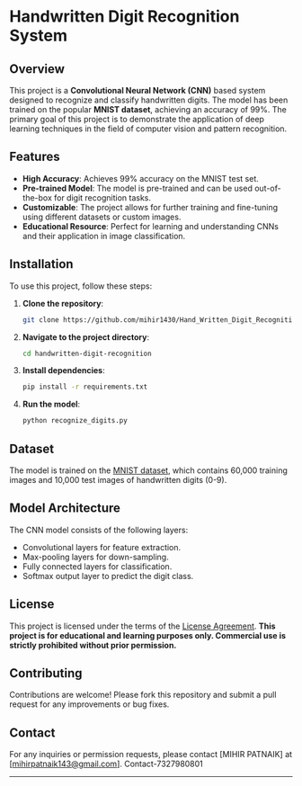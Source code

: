 # Handwritten Digit Recognition System

## Overview

This project is a **Convolutional Neural Network (CNN)** based system designed to recognize and classify handwritten digits. The model has been trained on the popular **MNIST dataset**, achieving an accuracy of 99%. The primary goal of this project is to demonstrate the application of deep learning techniques in the field of computer vision and pattern recognition.

## Features

- **High Accuracy**: Achieves 99% accuracy on the MNIST test set.
- **Pre-trained Model**: The model is pre-trained and can be used out-of-the-box for digit recognition tasks.
- **Customizable**: The project allows for further training and fine-tuning using different datasets or custom images.
- **Educational Resource**: Perfect for learning and understanding CNNs and their application in image classification.

## Installation

To use this project, follow these steps:

1. **Clone the repository**:
    ```bash
    git clone https://github.com/mihir1430/Hand_Written_Digit_Recognition-Deployment.git
    ```
2. **Navigate to the project directory**:
    ```bash
    cd handwritten-digit-recognition
    ```
3. **Install dependencies**:
    ```bash
    pip install -r requirements.txt
    ```
4. **Run the model**:
    ```bash
    python recognize_digits.py
    ```


## Dataset

The model is trained on the [MNIST dataset](http://yann.lecun.com/exdb/mnist/), which contains 60,000 training images and 10,000 test images of handwritten digits (0-9).

## Model Architecture

The CNN model consists of the following layers:

- Convolutional layers for feature extraction.
- Max-pooling layers for down-sampling.
- Fully connected layers for classification.
- Softmax output layer to predict the digit class.

## License

This project is licensed under the terms of the [License Agreement](License.md). **This project is for educational and learning purposes only. Commercial use is strictly prohibited without prior permission.**

## Contributing

Contributions are welcome! Please fork this repository and submit a pull request for any improvements or bug fixes.

## Contact

For any inquiries or permission requests, please contact [MIHIR PATNAIK] at [mihirpatnaik143@gmail.com]. Contact-7327980801

---

